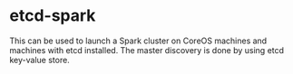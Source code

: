 etcd-spark
==========

This can be used to launch a Spark cluster on CoreOS machines and machines with etcd installed. The master discovery is done by using etcd key-value store.
